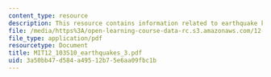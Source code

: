 ```yaml
---
content_type: resource
description: This resource contains information related to earthquake kinematics.
file: /media/https%3A/open-learning-course-data-rc.s3.amazonaws.com/12-103-science-and-policy-of-natural-hazards-spring-2010/3a50bb47d584a49512b75e6aa09fbc1b_MIT12_103S10_earthquakes_3.pdf
file_type: application/pdf
resourcetype: Document
title: MIT12_103S10_earthquakes_3.pdf
uid: 3a50bb47-d584-a495-12b7-5e6aa09fbc1b
---
```

